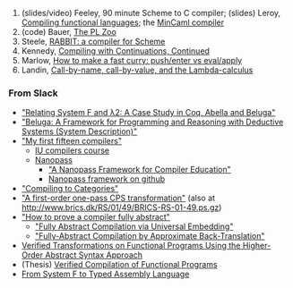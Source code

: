 
1. (slides/video) Feeley, 90 minute Scheme to C compiler; (slides) Leroy, [Compiling functional languages](https://xavierleroy.org/talks/compilation-agay.pdf); the [MinCaml compiler](https://esumii.github.io/min-caml/paper.pdf)
1. (code) Bauer, [The PL Zoo](http://plzoo.andrej.com/)
1. Steele, [RABBIT: a compiler for Scheme]()
1. Kennedy, [Compiling with Continuations, Continued](https://www.microsoft.com/en-us/research/publication/compiling-with-continuations-continued/)
1. Marlow, [How to make a fast curry: push/enter vs eval/apply](https://www.microsoft.com/en-us/research/publication/make-fast-curry-pushenter-vs-evalapply/)
1. Landin, [Call-by-name, call-by-value, and the Lambda-calculus](https://homepages.inf.ed.ac.uk/gdp/publications/cbn_cbv_lambda.pdf)


### From Slack

* ["Relating System F and λ2: A Case Study in Coq, Abella and Beluga"](https://www.cs.mcgill.ca/~bpientka/papers/sysf-pts-april2017.pdf)
* ["Beluga: A Framework for Programming and Reasoning with Deductive Systems (System Description)"](https://www.cs.mcgill.ca/~bpientka/papers/system-description.pdf)
* ["My first fifteen compilers"](http://composition.al/blog/2017/07/31/my-first-fifteen-compilers/)
  - [IU compilers course](https://github.com/IUCompilerCourse/Essentials-of-Compilation)
  - [Nanopass](http://nanopass.org/)
    * ["A Nanopass Framework for Compiler Education"](https://www.cs.indiana.edu/~dyb/pubs/nano-jfp.pdf)
    * [Nanopass framework on github](https://github.com/akeep/nanopass-framework)
* ["Compiling to Categories"](http://conal.net/papers/compiling-to-categories/)
* ["A first-order one-pass CPS transformation"](https://ac.els-cdn.com/S0304397502007338/1-s2.0-S0304397502007338-main.pdf?_tid=9c1083b6-610b-48ab-bef5-af0009032a30&acdnat=1524964123_3a378a865513525635bafefc21bd3eca) (also at http://www.brics.dk/RS/01/49/BRICS-RS-01-49.ps.gz)
* ["How to prove a compiler fully abstract"](https://dbp.io/essays/2018-04-19-how-to-prove-a-compiler-fully-abstract.html)
  - ["Fully Abstract Compilation via Universal Embedding"](http://www.ccs.neu.edu/home/amal/papers/fabcc.pdf)
  - ["Fully-Abstract Compilation by Approximate Back-Translation"](https://lirias.kuleuven.be/bitstream/123456789/570054/2/logrel-for-facomp-authorversion.pdf)
* [Verified Transformations on Functional Programs Using the Higher-Order Abstract Syntax Approach](https://www-users.cs.umn.edu/~ngopalan/papers/compilation/)
* (Thesis) [Verified Compilation of Functional Programs](http://sparrow.cs.umn.edu/compilation/wang-phd-thesis/index.html)
* [From System F to Typed Assembly Language](https://www.cs.princeton.edu/~dpw/papers/tal-toplas.pdf)
